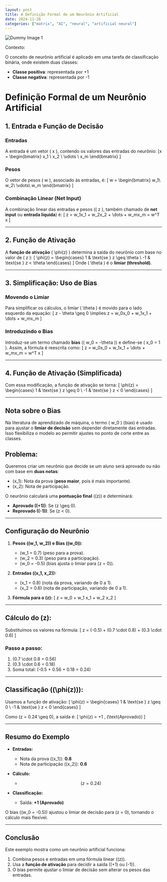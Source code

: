 ```yaml
---
layout: post
title: A Definição Formal de um Neurônio Artificial
date: 2024-11-26
categories: ["matrix", "AI", "neural", "artificial neural"]
---
```



![Dummy Image 1](https://picsum.photos/1366/768)

Contexto:

O conceito de neurônio artificial é aplicado em uma tarefa de classificação binária, onde existem duas classes:

-    **Classe positiva**: representada por +1
-    **Classe negativa**: representada por -1


# Definição Formal de um Neurônio Artificial


## 1. Entrada e Função de Decisão

### **Entradas**
A entrada é um vetor \( x \), contendo os valores das entradas do neurônio:
\[x =
\begin{bmatrix}
x_1 \\
x_2 \\
\vdots \\
x_m
\end{bmatrix}
\]

### **Pesos**
O vetor de pesos \( w \), associado às entradas, é:
\[
w =
\begin{bmatrix}
w_1\\
w_2\\
\vdots\\
w_m
\end{bmatrix}
\]

### **Combinação Linear (Net Input)**
A combinação linear das entradas e pesos (\( z \), também chamado de **net input** ou **entrada líquida**) é:
\[
z = w_1x_1 + w_2x_2 + \dots + w_mx_m = w^T x
\]

---

## 2. Função de Ativação

A **função de ativação** \( \phi(z) \) determina a saída do neurônio com base no valor de \( z \):
\[
\phi(z) =
\begin{cases}
1 & \text{se } z \geq \theta \\
-1 & \text{se } z < \theta
\end{cases}
\]
Onde \( \theta \) é o **limiar (threshold)**.

---

## 3. Simplificação: Uso de Bias

### **Movendo o Limiar**
Para simplificar os cálculos, o limiar \( \theta \) é movido para o lado esquerdo da equação:
\[
z - \theta \geq 0 \implies z = w_0x_0 + w_1x_1 + \dots + w_mx_m
\]

### **Introduzindo o Bias**
Introduz-se um termo chamado **bias** (\( w_0 = -\theta \)) e define-se \( x_0 = 1 \). Assim, a fórmula é reescrita como:
\[
z = w_0x_0 + w_1x_1 + \dots + w_mx_m = w^T x
\]

---

## 4. Função de Ativação (Simplificada)
Com essa modificação, a função de ativação se torna:
\[
\phi(z) =
\begin{cases}
1 & \text{se } z \geq 0 \\
-1 & \text{se } z < 0
\end{cases}
\]

---

## **Nota sobre o Bias**
Na literatura de aprendizado de máquina, o termo \( w_0 \) (bias) é usado para ajustar o **limiar de decisão** sem depender diretamente das entradas. Isso flexibiliza o modelo ao permitir ajustes no ponto de corte entre as classes.

## **Problema:**
Queremos criar um neurônio que decide se um aluno será aprovado ou não com base em **duas notas**:
- \(x_1\): Nota da prova (**peso maior**, pois é mais importante).
- \(x_2\): Nota de participação.

O neurônio calculará uma **pontuação final** (\(z\)) e determinará:
- **Aprovado (\(+1\))**: Se \(z \geq 0\).
- **Reprovado (\(-1\))**: Se \(z < 0\).

---

## **Configuração do Neurônio**
1. **Pesos (\(w_1, w_2\)) e Bias (\(w_0\)):**
   - \(w_1 = 0.7\) (peso para a prova).
   - \(w_2 = 0.3\) (peso para a participação).
   - \(w_0 = -0.5\) (bias ajusta o limiar para \(z = 0\)).

2. **Entradas (\(x_1, x_2\)):**
   - \(x_1 = 0.8\) (nota da prova, variando de 0 a 1).
   - \(x_2 = 0.6\) (nota de participação, variando de 0 a 1).

3. **Fórmula para o \(z\):**
   \[
   z = w_0 + w_1 x_1 + w_2 x_2
   \]

---

## **Cálculo do \(z\):**
Substituímos os valores na fórmula:
\[
z = (-0.5) + (0.7 \cdot 0.8) + (0.3 \cdot 0.6)
\]

### Passo a passo:
1. \(0.7 \cdot 0.8 = 0.56\)
2. \(0.3 \cdot 0.6 = 0.18\)
3. Soma total: \(-0.5 + 0.56 + 0.18 = 0.24\)

---

## **Classificação (\(\phi(z)\)):**
Usamos a função de ativação:
\[
\phi(z) =
\begin{cases}
1 & \text{se } z \geq 0 \\
-1 & \text{se } z < 0
\end{cases}
\]

Como \(z = 0.24 \geq 0\), a saída é:
\[
\phi(z) = +1 \, (\text{Aprovado})
\]

---

## **Resumo do Exemplo**
- **Entradas:**
  - Nota da prova (\(x_1\)): **0.8**
  - Nota de participação (\(x_2\)): **0.6**

- **Cálculo:**
  - $$ (z = 0.24) $$

- **Classificação:**
  - Saída: **+1 (Aprovado)**

O bias (\(w_0 = -0.5\)) ajustou o limiar de decisão para \(z = 0\), tornando o cálculo mais flexível.

---

## **Conclusão**
Este exemplo mostra como um neurônio artificial funciona:
1. Combina pesos e entradas em uma fórmula linear (\(z\)).
2. Usa a **função de ativação** para decidir a saída (\(+1\) ou \(-1\)).
3. O bias permite ajustar o limiar de decisão sem alterar os pesos das entradas.
